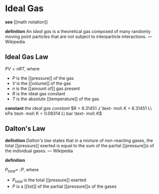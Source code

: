 # Ideal Gas

**see** [[math notation]]

**definition** An _ideal gas_ is a theoretical gas composed of many randomly moving point particles that are not subject to interparticle interactions. &mdash; Wikipedia

## Ideal Gas Law

$PV = nRT$, where

- $P$ is the [[pressure]] of the gas
- $V$ is the [[volume]] of the gas
- $n$ is the [[amount of]] gas present
- $R$ is the ideal gas constant
- $T$ is the absolute [[temperature]] of the gas

**constant** _the ideal gas constant_ $R = 8.31451 J \text- mol\ K = 8.31451 L\ kPa \text- mol\ K = 0.08314 L\ bar \text- mol\ K$

## Dalton's Law

**definition** _Dalton's law_ states that in a mixture of non-reacting gases, the total [[pressure]] exerted is equal to the sum of the partial [[pressure]]s of the individual gases. &mdash; Wikipedia

**definition**

$P_{total} =\ :\! P$, where

- $P_{total}$ is the total [[pressure]] exerted
- $P$ is a [[list]] of the partial [[pressure]]s of the gases
